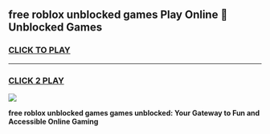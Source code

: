 
## free roblox unblocked games Play Online 👋 Unblocked Games
<h3>
<a href="https://premium.freeplayer.one?title=free_roblox_unblocked_games&ref=19F">CLICK TO PLAY</a></h3>
<hr>

<h3>
<a href="https://premium.freeplayer.one?title=free_roblox_unblocked_games&ref=19F">CLICK 2 PLAY</a>
  
</h3>

<a href="https://premium.freeplayer.one?title=free_roblox_unblocked_games&ref=19F"><img src="https://clearcache.store/games.png"></a>


**free roblox unblocked games games unblocked: Your Gateway to Fun and Accessible Online Gaming**
